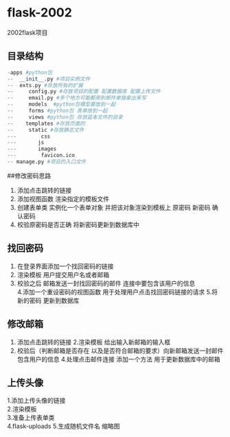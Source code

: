 # flask-2002
2002flask项目


## 目录结构  

```python
-apps #python包
--  __init__.py #项目实例文件
--  exts.py #存放所有的扩展  
--     config.py #存放项目的配置 配置数据库 配置上传文件 
--     email.py #多个地方可能都用到邮件单独拿出来写 
--     models  #python包模型要放到一起 
--     forms #python包 表单放到一起  
--     views #python包 存放蓝本文件的目录
--    templates #存放页面的  
--     static #存放静态文件 
---        css
---       js
---       images
---        favicon.ico
-- manage.py #项目的入口文件  

```

##修改密码思路　　
1. 添加点击跳转的链接 
2. 添加视图函数 渲染指定的模板文件
3. 创建表单类  实例化一个表单对象  并把该对象渲染到模板上 原密码 新密码  确认密码  
4. 校验原密码是否正确  将新密码更新到数据库中  

## 找回密码  
1. 在登录界面添加一个找回密码的链接  
2. 渲染模板 用户提交用户名或者邮箱   
3. 校验之后 邮箱发送一封找回密码的邮件  连接中要包含该用户的信息  
4.添加一个重设密码的视图函数  用于处理用户点击找回密码链接的请求 
5.将新的密码 更新到数据库


## 修改邮箱  
1. 添加点击跳转的链接 
2.渲染模板 给出输入新邮箱的输入框 
3. 校验后（判断邮箱是否存在 以及是否符合邮箱的要求）向新邮箱发送一封邮件 包含用户的信息 
4.处理点击邮件连接 添加一个方法 用于更新数据库中的邮箱  


## 上传头像   
1.添加上传头像的链接  
2.渲染模板  
3.准备上传表单类  
4.flask-uploads 
5.生成随机文件名 缩略图






